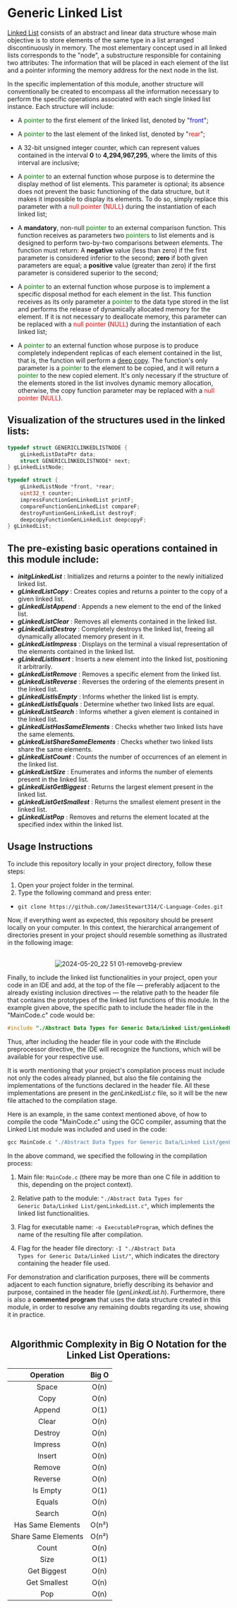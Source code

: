 # Generic Linked List

[Linked List](https://www.tutorialspoint.com/data_structures_algorithms/linked_list_algorithms.htm) consists of an abstract and linear data structure whose main objective is to store elements of the same type in a list arranged discontinuously in memory. The most elementary concept used in all linked lists corresponds to the "node", a substructure responsible for containing two attributes: The information that will be placed in each element of the list and a pointer informing the memory address for the next node in the list.

In the specific implementation of this module, another structure will conventionally be created to encompass all the information necessary to perform the specific operations associated with each single linked list instance. Each structure will include:

* A <span style="color:green;">pointer</span> to the first element of the linked list, denoted by "<span style="color:blue;">front</span>";

* A <span style="color:green;">pointer</span> to the last element of the linked list, denoted by "<span style="color:red;">rear</span>";

* A 32-bit unsigned integer counter, which can represent values contained in the interval **0** to **4,294,967,295**, where the limits of this interval are inclusive;

* A <span style="color:green;">pointer</span> to an external function whose purpose is to determine the display method of list elements. This parameter is optional; its absence does not prevent the basic functioning of the data structure, but it makes it impossible to display its elements. To do so, simply replace this parameter with a <span style="color:red;">null pointer</span> (<span style="color:red;">NULL</span>) during the instantiation of each linked list;

* A **mandatory**, non-null <span style="color:green;">pointer</span> to an external comparison function. This function receives as parameters two <span style="color:green;">pointers</span> to list elements and is designed to perform two-by-two comparisons between elements. The function must return: A **negative** value (less than zero) if the first parameter is considered inferior to the second; **zero** if both given parameters are equal; a **positive** value (greater than zero) if the first parameter is considered superior to the second;

* A <span style="color:green;">pointer</span> to an external function whose purpose is to implement a specific disposal method for each element in the list. This function receives as its only parameter a <span style="color:green;">pointer</span> to the data type stored in the list and performs the release of dynamically allocated memory for the element. If it is not necessary to deallocate memory, this parameter can be replaced with a <span style="color:red;">null pointer</span> (<span style="color:red;">NULL</span>) during the instantiation of each linked list;

* A <span style="color:green;">pointer</span> to an external function whose purpose is to produce completely independent replicas of each element contained in the list, that is, the function will perform a [deep copy](https://developer.mozilla.org/en-US/docs/Glossary/Deep_copy). The function's only parameter is a <span style="color:green;">pointer</span> to the element to be copied, and it will return a <span style="color:green;">pointer</span> to the new copied element. It's only necessary if the structure of the elements stored in the list involves dynamic memory allocation, otherwise, the copy function parameter may be replaced with a <span style="color:red;">null pointer</span> (<span style="color:red;">NULL</span>).


## Visualization of the structures used in the linked lists:

```c
typedef struct GENERICLINKEDLISTNODE {
    gLinkedListDataPtr data;
    struct GENERICLINKEDLISTNODE* next;
} gLinkedListNode;

typedef struct {
    gLinkedListNode *front, *rear;
    uint32_t counter;
    impressFunctionGenLinkedList printF;
    compareFunctionGenLinkedList compareF;
    destroyFuntionGenLinkedList destroyF;
    deepcopyFunctionGenLinkedList deepcopyF;
} gLinkedList;
```

## The pre-existing basic operations contained in this module include:
* ***initgLinkedList*** : Initializes and returns a pointer to the newly initialized linked list.
* ***gLinkedListCopy*** : Creates copies and returns a pointer to the copy of a given linked list.
* ***gLinkedListAppend*** : Appends a new element to the end of the linked list.
* ***gLinkedListClear*** : Removes all elements contained in the linked list.
* ***gLinkedListDestroy*** : Completely destroys the linked list, freeing all dynamically allocated memory present in it.
* ***gLinkedListImpress*** : Displays on the terminal a visual representation of the elements contained in the linked list.
* ***gLinkedListInsert*** : Inserts a new element into the linked list, positioning it arbitrarily.
* ***gLinkedListRemove*** : Removes a specific element from the linked list.
* ***gLinkedListReverse*** : Reverses the ordering of the elements present in the linked list.
* ***gLinkedListIsEmpty*** : Informs whether the linked list is empty.
* ***gLinkedListIsEquals*** : Determine whether two linked lists are equal.
* ***gLinkedListSearch*** : Informs whether a given element is contained in the linked list.
* ***gLinkedListHasSameElements*** : Checks whether two linked lists have the same elements.
* ***gLinkedListShareSameElements*** : Checks whether two linked lists share the same elements.
* ***gLinkedListCount*** : Counts the number of occurrences of an element in the linked list.
* ***gLinkedListSize*** : Enumerates and informs the number of elements present in the linked list.
* ***gLinkedListGetBiggest*** : Returns the largest element present in the linked list.
* ***gLinkedListGetSmallest*** : Returns the smallest element present in the linked list.
* ***gLinkedListPop*** : Removes and returns the element located at the specified index within the linked list.


## Usage Instructions
To include this repository locally in your project directory, follow these steps:
1. Open your project folder in the terminal.
2. Type the following command and press enter:
<ul>
    <li><code>git clone https://github.com/JamesStewart314/C-Language-Codes.git</code></li>
</ul>

Now, if everything went as expected, this repository should be present locally on your computer. In this context, the hierarchical arrangement of directories present in your project should resemble something as illustrated in the following image:
<br></br>

<div align="center">
    
![2024-05-20_22 51 01-removebg-preview](https://github.com/JamesStewart314/C-Language-Codes/assets/133912146/a3d8d5a3-c597-499e-a189-ce19b4dbddb4)

</div>

Finally, to include the linked list functionalities in your project, open your code in an IDE and add, at the top of the file — preferably adjacent to the already existing inclusion directives — the relative path to the header file that contains the prototypes of the linked list functions of this module. In the example given above, the specific path to include the header file in the "MainCode.c" code would be:

```c
#include "./Abstract Data Types for Generic Data/Linked List/genLinkedList.h"
```

Thus, after including the header file in your code with the #include preprocessor directive, the IDE will recognize the functions, which will be available for your respective use.

It is worth mentioning that your project's compilation process must include not only the codes already planned, but also the file containing the implementations of the functions declared in the header file. All these implementations are present in the *genLinkedList.c* file, so it will be the new file attached to the compilation stage.

Here is an example, in the same context mentioned above, of how to compile the code "MainCode.c" using the GCC compiler, assuming that the Linked List module was included and used in the code:

```c
gcc MainCode.c "./Abstract Data Types for Generic Data/Linked List/genLinkedList.c" -o ExecutableProgram -I "./Abstract Data Types for Generic Data/Linked List/"
```

<div>
In the above command, we specified the following in the compilation process:

1. Main file: <code>MainCode.c</code> (there may be more than one C file in addition to this, depending on the project context).

2. Relative path to the module: <code>"./Abstract Data Types for Generic Data/Linked List/genLinkedList.c"</code>, which implements the linked list functionalities.

3. Flag for executable name: <code>-o ExecutableProgram</code>, which defines the name of the resulting file after compilation.

4. Flag for the header file directory: <code>-I "./Abstract Data Types for Generic Data/Linked List/"</code>, which indicates the directory containing the header file used.

</div>

For demonstration and clarification purposes, there will be comments adjacent to each function signature, briefly describing its behavior and purpose, contained in the header file (*genLinkedList.h*). Furthermore, there is also a **commented program** that uses the data structure created in this module, in order to resolve any remaining doubts regarding its use, showing it in practice.
<br></br>

<div align="center">

## Algorithmic Complexity in Big O Notation for the Linked List Operations:

| Operation               | Big O   |
|:-----------------------:|:-------:|
| Space                   | O(n)    |
| Copy                    | O(n)    |
| Append                  | O(1)    |
| Clear                   | O(n)    |
| Destroy                 | O(n)    |
| Impress                 | O(n)    |
| Insert                  | O(n)    |
| Remove                  | O(n)    |
| Reverse                 | O(n)    |
| Is Empty                | O(1)    |
| Equals                  | O(n)    |
| Search                  | O(n)    |
| Has Same Elements       | O(n²)   |
| Share Same Elements     | O(n²)   |
| Count                   | O(n)    |
| Size                    | O(1)    |
| Get Biggest             | O(n)    |
| Get Smallest            | O(n)    |
| Pop                     | O(n)    |

</div>
